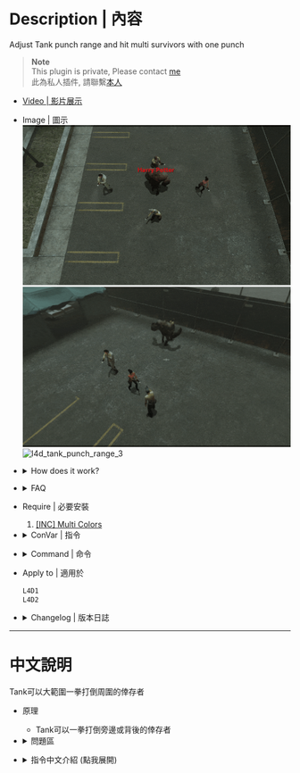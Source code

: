 # Description | 內容
Adjust Tank punch range and hit multi survivors with one punch

> __Note__ <br/>
This plugin is private, Please contact [me](https://github.com/fbef0102/Game-Private_Plugin#私人插件列表-private-plugins-list)<br/>
此為私人插件, 請聯繫[本人](https://github.com/fbef0102/Game-Private_Plugin#私人插件列表-private-plugins-list)

* [Video | 影片展示](https://youtu.be/doB0R6oMYOo)

* Image | 圖示
	<br/>![l4d_tank_punch_range_1](image/l4d_tank_punch_range_1.gif)
	<br/>![l4d_tank_punch_range_2](image/l4d_tank_punch_range_2.gif)
	<br/>![l4d_tank_punch_range_3](image/l4d_tank_punch_range_3.gif)

* <details><summary>How does it work?</summary>

	* Tank can punch multi survivors around or behind him
</details>

* <details><summary>FAQ</summary>

	* How to adjust cvars?
		* ```l4d_tank_punch_range_radius``` => radius
		* ```l4d_tank_punch_range_angle``` => angle
		<br/>![l4d_tank_punch_range_4](image/l4d_tank_punch_range_4.jpg)
		<br/>![l4d_tank_punch_range_5](image/l4d_tank_punch_range_5.jpg)
		<br/>![l4d_tank_punch_range_6](image/l4d_tank_punch_range_6.jpg)
</details>

* Require | 必要安裝
	1. [[INC] Multi Colors](https://github.com/fbef0102/L4D1_2-Plugins/releases/tag/Multi-Colors)

* <details><summary>ConVar | 指令</summary>

	* cfg/sourcemod/l4d_tank_punch_range.cfg
		```php
		// 0=Plugin off, 1=Plugin on.
		l4d_tank_punch_range_enable "1"

		// Tank punch distance
		l4d_tank_punch_range_radius "118"

		// Tank punch angle (0~180 degree)
		l4d_tank_punch_range_angle "180"
		```
</details>

* <details><summary>Command | 命令</summary>

	None
</details>

* Apply to | 適用於
	```
	L4D1
	L4D2
	```

* <details><summary>Changelog | 版本日誌</summary>

	* v1.0 (2024-8-1)
		* Initial Release
</details>

- - - -
# 中文說明
Tank可以大範圍一拳打倒周圍的倖存者

* 原理
	* Tank可以一拳打倒旁邊或背後的倖存者

* <details><summary>問題區</summary>

	* 如何調整指令
		* ```l4d_tank_punch_range_radius``` => 周圍半徑
		* ```l4d_tank_punch_range_angle``` => 周圍角度
		<br/>![l4d_tank_punch_range_4](image/l4d_tank_punch_range_4.jpg)
		<br/>![l4d_tank_punch_range_5](image/l4d_tank_punch_range_5.jpg)
		<br/>![l4d_tank_punch_range_6](image/l4d_tank_punch_range_6.jpg)
</details>

* <details><summary>指令中文介紹 (點我展開)</summary>

	* cfg/sourcemod/l4d_tank_punch_range.cfg
		```php
		// 0=關閉插件, 1=啟動插件
		l4d_tank_punch_range_enable "1"

		// Tank大範圍揮拳的距離
		l4d_tank_punch_range_radius "118"

		// Tank大範圍揮拳的角度 (0~180度)
		l4d_tank_punch_range_angle "180"
		```
</details>